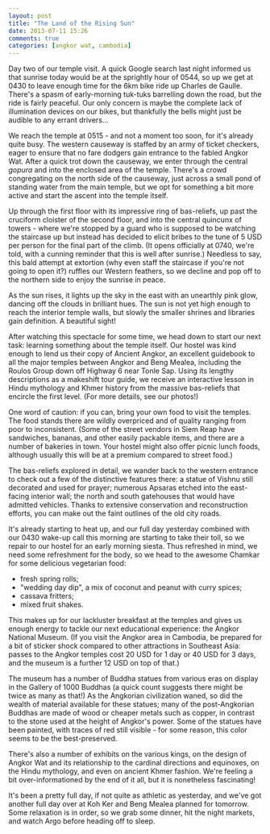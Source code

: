 ```yaml
---
layout: post
title: "The Land of the Rising Sun"
date: 2013-07-11 15:26
comments: true
categories: [angkor wat, cambodia]
---
```


Day two of our temple visit. A quick Google search last night informed us that
sunrise today would be at the sprightly hour of 0544, so up we get at 0430 to
leave enough time for the 6km bike ride up Charles de Gaulle. There's a spasm
of early-morning tuk-tuks barrelling down the road, but the ride is fairly
peaceful. Our only concern is maybe the complete lack of illumination devices
on our bikes, but thankfully the bells might just be audible to any errant
drivers...

We reach the temple at 0515 - and not a moment too soon, for it's already
quite busy. The western causeway is staffed by an army of ticket checkers,
eager to ensure that no fare dodgers gain entrance to the fabled Angkor
Wat. After a quick trot down the causeway, we enter through the central
*gopura* and into the enclosed area of the temple. There's a crowd
congregating on the north side of the causeway, just across a small pond
of standing water from the main temple, but we opt for something a bit more
active and start the ascent into the temple itself.

Up through the first floor with its impressive ring of bas-reliefs, up past
the cruciform cloister of the second floor, and into the central quincunx of
towers - where we're stopped by a guard who is supposed to be watching the
staircase up but instead has decided to elicit bribes to the tune of 5 USD
per person for the final part of the climb. (It opens officially at 0740,
we're told, with a cunning reminder that this is well after sunrise.) Needless
to say, this bald attempt at extortion (why even staff the staircase if you're
not going to open it?) ruffles our Western feathers, so we decline and pop
off to the northern side to enjoy the sunrise in peace.

As the sun rises, it lights up the sky in the east with an unearthly pink
glow, dancing off the clouds in brilliant hues. The sun is not yet high
enough to reach the interior temple walls, but slowly the smaller shrines and
libraries gain definition. A beautiful sight!

After watching this spectacle for some time, we head down to start our next
task: learning something about the temple itself. Our hostel was kind enough
to lend us their copy of Ancient Angkor, an excellent guidebook to all the
major temples between Angkor and Beng Mealea, including the Roulos Group
down off Highway 6 near Tonle Sap. Using its lengthy descriptions as a
makeshift tour guide, we receive an interactive lesson in Hindu mythology and
Khmer history from the massive bas-reliefs that encircle the first level.
(For more details, see our photos!)

One word of caution: if you can, bring your own food to visit the temples.
The food stands there are wildly overpriced and of quality ranging from poor
to inconsistent. (Some of the street vendors in Siem Reap have sandwiches,
bananas, and other easily packable items, and there are a number of bakeries
in town. Your hostel might also offer picnic lunch foods, although usually
this will be at a premium compared to street food.)

The bas-reliefs explored in detail, we wander back to the western entrance
to check out a few of the distinctive features there: a statue of Vishnu
still decorated and used for prayer; numerous Apsaras etched into the
east-facing interior wall; the north and south gatehouses that would have
admitted vehicles. Thanks to extensive conservation and reconstruction efforts,
you can make out the faint outlines of the old city roads.

It's already starting to heat up, and our full day yesterday combined with
our 0430 wake-up call this morning are starting to take their toll, so we
repair to our hostel for an early morning siesta. Thus refreshed in mind, we
need some refreshment for the body, so we head to the awesome Chamkar for some
delicious vegetarian food:

- fresh spring rolls;
- "wedding day dip", a mix of coconut and peanut with curry spices;
- cassava fritters;
- mixed fruit shakes.

This makes up for our lackluster breakfast at the temples and gives us enough
energy to tackle our next educational experience: the Angkor National Museum.
(If you visit the Angkor area in Cambodia, be prepared for a bit of sticker
shock compared to other attractions in Southeast Asia: passes to the Angkor
temples cost 20 USD for 1 day or 40 USD for 3 days, and the museum is a further
12 USD on top of that.)

The museum has a number of Buddha statues from various eras on display in the
Gallery of 1000 Buddhas (a quick count suggests there might be twice as many
as that!) As the Angkorian civilization waned, so did the wealth of material
available for these statues; many of the post-Angkorian Buddhas are made of
wood or cheaper metals such as copper, in contrast to the stone used at the
height of Angkor's power. Some of the statues have been painted, with traces
of red still visible - for some reason, this color seems to be the
best-preserved.

There's also a number of exhibits on the various kings, on the design of
Angkor Wat and its relationship to the cardinal directions and equinoxes, on
the Hindu mythology, and even on ancient Khmer fashion. We're feeling a bit
over-informationed by the end of it all, but it is nonetheless fascinating!

It's been a pretty full day, if not quite as athletic as yesterday, and
we've got another full day over at Koh Ker and Beng Mealea planned
for tomorrow. Some relaxation is in order, so we grab some dinner, hit the
night markets, and watch Argo before heading off to sleep.
